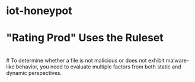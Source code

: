 # iot-honeypot
# "Rating Prod" Uses the Ruleset
<br>
# To determine whether a file is not malicious or does not exhibit malware-like behavior, you need to evaluate multiple factors from both static and dynamic perspectives.
